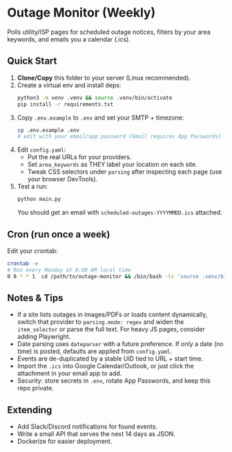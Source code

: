 # Outage Monitor (Weekly)
Polls utility/ISP pages for scheduled outage notices, filters by your area keywords, and emails you a calendar (.ics).

## Quick Start
1. **Clone/Copy** this folder to your server (Linux recommended).
2. Create a virtual env and install deps:
   ```bash
   python3 -m venv .venv && source .venv/bin/activate
   pip install -r requirements.txt
   ```
3. Copy `.env.example` to `.env` and set your SMTP + timezone:
   ```bash
   cp .env.example .env
   # edit with your email/app password (Gmail requires App Passwords)
   ```
4. Edit `config.yaml`:
   - Put the real URLs for your providers.
   - Set `area_keywords` as THEY label your location on each site.
   - Tweak CSS selectors under `parsing` after inspecting each page (use your browser DevTools).
5. Test a run:
   ```bash
   python main.py
   ```
   You should get an email with `scheduled-outages-YYYYMMDD.ics` attached.

## Cron (run once a week)
Edit your crontab:
```bash
crontab -e
# Run every Monday at 8:00 AM local time
0 8 * * 1  cd /path/to/outage-monitor && /bin/bash -lc 'source .venv/bin/activate && python main.py >> run.log 2>&1'
```

## Notes & Tips
- If a site lists outages in images/PDFs or loads content dynamically, switch that provider to `parsing.mode: regex` and widen the `item_selector` or parse the full text. For heavy JS pages, consider adding Playwright.
- Date parsing uses `dateparser` with a future preference. If only a date (no time) is posted, defaults are applied from `config.yaml`.
- Events are de-duplicated by a stable UID tied to URL + start time.
- Import the `.ics` into Google Calendar/Outlook, or just click the attachment in your email app to add.
- Security: store secrets in `.env`, rotate App Passwords, and keep this repo private.

## Extending
- Add Slack/Discord notifications for found events.
- Write a small API that serves the next 14 days as JSON.
- Dockerize for easier deployment.
